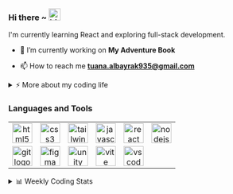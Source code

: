 ### Hi there ~ <img src="https://user-images.githubusercontent.com/1303154/88677602-1635ba80-d120-11ea-84d8-d263ba5fc3c0.gif" width="24px" alt="hi">

I'm currently learning React and exploring full-stack development.  

- 🔭 I’m currently working on **My Adventure Book**

- 📫 How to reach me **tuana.albayrak935@gmail.com**

<details>
<summary>⚡️ More about my coding life</summary>
<br />

<p align="center">
  <img height="50%" width="auto" src="https://github-readme-stats.vercel.app/api?username=for-tuana&show_icons=true&count_private=true&theme=darcula&hide_border=true&hide=issues,contribs&bg_color=00000000" />
  <img height="50%" width="auto" src="https://github-readme-stats.vercel.app/api/top-langs/?username=for-tuana&layout=compact&hide_border=true&theme=darcula&bg_color=00000000&langs_count=6&hide=jupyter%20notebook,tex,php" />
  <img src="https://github-readme-streak-stats.herokuapp.com?user=for-tuana&theme=darcula&hide_border=true&background=FFFFFF00" />
</p>

</details>

<h3 align="left">Languages and Tools</h3>
<div align="left">
  <table>
    <tr>
      <td align="center">
        <a href="https://www.w3.org/html/" target="_blank" rel="noreferrer">
          <img src="https://cdn.jsdelivr.net/gh/devicons/devicon/icons/html5/html5-original.svg" alt="html5 logo" height="40"/>
        </a>
      </td>
      <td align="center">
        <a href="https://www.w3schools.com/css/" target="_blank" rel="noreferrer">
          <img src="https://cdn.jsdelivr.net/gh/devicons/devicon/icons/css3/css3-original.svg" alt="css3 logo" height="40"/>
        </a>
      </td>
      <td align="center">
        <a href="https://tailwindcss.com/" target="_blank" rel="noreferrer">
          <img src="https://www.vectorlogo.zone/logos/tailwindcss/tailwindcss-icon.svg" alt="tailwind logo" height="40"/>
        </a>
      </td>
      <td align="center">
        <a href="https://developer.mozilla.org/en-US/docs/Web/JavaScript" target="_blank" rel="noreferrer">
          <img src="https://cdn.jsdelivr.net/gh/devicons/devicon/icons/javascript/javascript-original.svg" alt="javascript logo" height="40"/>
        </a>
      </td>
      <td align="center">
        <a href="https://reactjs.org/" target="_blank" rel="noreferrer">
          <img src="https://cdn.jsdelivr.net/gh/devicons/devicon/icons/react/react-original.svg" alt="react logo" height="40"/>
        </a>
      </td>
      <td align="center">
        <a href="https://nodejs.org/" target="_blank" rel="noreferrer">
          <img src="https://cdn.jsdelivr.net/gh/devicons/devicon/icons/nodejs/nodejs-original.svg" alt="nodejs logo" height="40"/>
        </a>
      </td>
    </tr>
    <tr>
      <td align="center">
        <a href="https://git-scm.com/" target="_blank" rel="noreferrer">
          <img src="https://www.vectorlogo.zone/logos/git-scm/git-scm-icon.svg" alt="git logo" height="40"/>
        </a>
      </td>
      <td align="center">
        <a href="https://www.figma.com/" target="_blank" rel="noreferrer">
          <img src="https://www.vectorlogo.zone/logos/figma/figma-icon.svg" alt="figma logo" height="40"/>
        </a>
      </td>
      <td align="center">
        <a href="https://unity.com/" target="_blank" rel="noreferrer">
          <img src="https://www.vectorlogo.zone/logos/unity3d/unity3d-icon.svg" alt="unity logo" height="40"/>
        </a>
      </td>
      <td align="center">
        <a href="https://vitejs.dev/" target="_blank" rel="noreferrer">
          <img src="https://skillicons.dev/icons?i=vite" alt="vite logo" height="40"/>
        </a>
      </td>
      <td align="center">
        <a href="https://code.visualstudio.com/" target="_blank" rel="noreferrer">
          <img src="https://skillicons.dev/icons?i=vscode" alt="vscode logo" height="40"/>
        </a>
      </td>
      <td></td>
    </tr>
  </table>
</div>

<details>
  <summary>📊 Weekly Coding Stats</summary>

  <!--START_SECTION:waka-->
  <!--END_SECTION:waka-->

</details>
